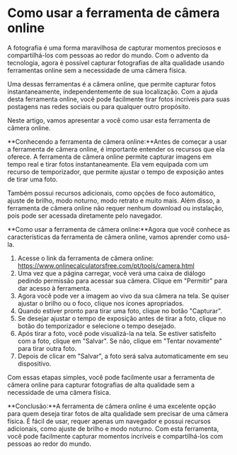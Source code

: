 Como usar a ferramenta de câmera online
=======================================

A fotografia é uma forma maravilhosa de capturar momentos preciosos e compartilhá-los com pessoas ao redor do mundo. Com o advento da tecnologia, agora é possível capturar fotografias de alta qualidade usando ferramentas online sem a necessidade de uma câmera física.

Uma dessas ferramentas é a câmera online, que permite capturar fotos instantaneamente, independentemente de sua localização. Com a ajuda desta ferramenta online, você pode facilmente tirar fotos incríveis para suas postagens nas redes sociais ou para qualquer outro propósito.

Neste artigo, vamos apresentar a você como usar esta ferramenta de câmera online.

**Conhecendo a ferramenta de câmera online:**Antes de começar a usar a ferramenta de câmera online, é importante entender os recursos que ela oferece. A ferramenta de câmera online permite capturar imagens em tempo real e tirar fotos instantaneamente. Ela vem equipada com um recurso de temporizador, que permite ajustar o tempo de exposição antes de tirar uma foto.

Também possui recursos adicionais, como opções de foco automático, ajuste de brilho, modo noturno, modo retrato e muito mais. Além disso, a ferramenta de câmera online não requer nenhum download ou instalação, pois pode ser acessada diretamente pelo navegador.

**Como usar a ferramenta de câmera online:**Agora que você conhece as características da ferramenta de câmera online, vamos aprender como usá-la.

1. Acesse o link da ferramenta de câmera online: <https://www.onlinecalculatorsfree.com/pt/tools/camera.html>
2. Uma vez que a página carregar, você verá uma caixa de diálogo pedindo permissão para acessar sua câmera. Clique em "Permitir" para dar acesso à ferramenta.
3. Agora você pode ver a imagem ao vivo da sua câmera na tela. Se quiser ajustar o brilho ou o foco, clique nos ícones apropriados.
4. Quando estiver pronto para tirar uma foto, clique no botão "Capturar".
5. Se desejar ajustar o tempo de exposição antes de tirar a foto, clique no botão do temporizador e selecione o tempo desejado.
6. Após tirar a foto, você pode visualizá-la na tela. Se estiver satisfeito com a foto, clique em "Salvar". Se não, clique em "Tentar novamente" para tirar outra foto.
7. Depois de clicar em "Salvar", a foto será salva automaticamente em seu dispositivo.

Com essas etapas simples, você pode facilmente usar a ferramenta de câmera online para capturar fotografias de alta qualidade sem a necessidade de uma câmera física.

**Conclusão:**A ferramenta de câmera online é uma excelente opção para quem deseja tirar fotos de alta qualidade sem precisar de uma câmera física. É fácil de usar, requer apenas um navegador e possui recursos adicionais, como ajuste de brilho e modo noturno. Com esta ferramenta, você pode facilmente capturar momentos incríveis e compartilhá-los com pessoas ao redor do mundo.